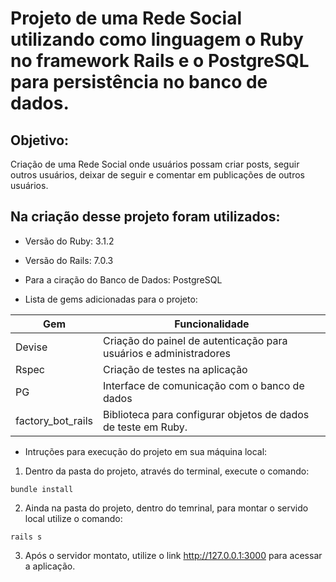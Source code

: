 # Projeto de uma Rede Social utilizando como linguagem o Ruby no framework Rails e o PostgreSQL para persistência no banco de dados.

## Objetivo: 
Criação de uma Rede Social onde usuários possam criar posts, seguir outros usuários, deixar de seguir e comentar em publicações de outros usuários. 

## Na criação desse projeto foram utilizados:

* Versão do Ruby: 3.1.2

* Versão do Rails: 7.0.3

* Para a ciração do Banco de Dados: PostgreSQL

* Lista de gems adicionadas para o projeto: 


Gem   | Funcionalidade
----- | ------
Devise | Criação do painel de autenticação para usuários e administradores
Rspec | Criação de testes na aplicação
PG | Interface de comunicação com o banco de dados
factory_bot_rails |  Biblioteca para configurar objetos de dados de teste em Ruby.

* Intruções para execução do projeto em sua máquina local:

1. Dentro da pasta do projeto, através do terminal, execute o comando: 
```
bundle install
```

2. Ainda na pasta do projeto, dentro do temrinal, para montar o servido local utilize o comando:
```
rails s
```

3. Após o servidor montato, utilize o link <http://127.0.0.1:3000> para acessar a aplicação.

